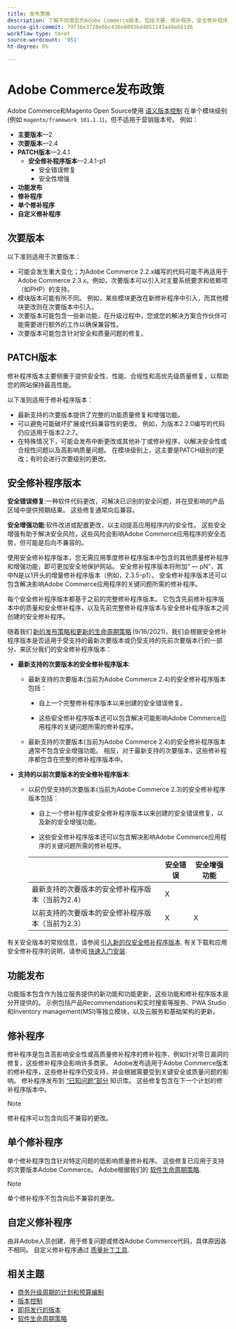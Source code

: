 ```yaml
---
title: 发布策略
description: 了解不同类型的Adobe Commerce版本，包括次要、修补程序、安全修补程序、功能、修补程序、单个修补程序和自定义修补程序。
source-git-commit: 79f36e3728e6bc436e8093bd4051143a48e681d6
workflow-type: tm+mt
source-wordcount: '951'
ht-degree: 0%

---
```



# Adobe Commerce发布政策

Adobe Commerce和Magento Open Source使用 [语义版本控制](https://semver.org/) 在单个模块级别(例如 `magento/framework 101.1.1`)，但不适用于营销版本号。 例如：

- **主要版本**—2
- **次要版本**—2.4
- **PATCH版本**—2.4.1
   - **安全修补程序版本**—2.4.1-p1
      - 安全错误修复
      - 安全性增强
- **功能发布**
- **修补程序**
- **单个修补程序**
- **自定义修补程序**

## 次要版本

以下准则适用于次要版本：

- 可能会发生重大变化；为Adobe Commerce 2.2.x编写的代码可能不再适用于Adobe Commerce 2.3.x。例如，次要版本可以引入对主要系统要求和依赖项（如PHP）的支持。
- 模块版本可能有所不同。 例如，某些模块更改在新修补程序中引入，而其他模块更改则在次要版本中引入。
- 次要版本可能包含一些新功能，在升级过程中，您或您的解决方案合作伙伴可能需要进行额外的工作以确保兼容性。
- 次要版本可能包含针对安全和质量问题的修复。

## PATCH版本

修补程序版本主要侧重于提供安全性、性能、合规性和高优先级质量修复，以帮助您的网站保持最高性能。

以下准则适用于修补程序版本：

- 最新支持的次要版本提供了完整的功能质量修复和增强功能。
- 可以避免可能破坏扩展或代码兼容性的更改。 例如，为版本2.2.0编写的代码仍应适用于版本2.2.7。
- 在特殊情况下，可能会发布中断更改或其他补丁或修补程序，以解决安全性或合规性问题以及高影响质量问题。 在模块级别上，这主要是PATCH级别的更改；有时会进行次要级别的更改。

## 安全修补程序版本

**安全错误修复**:一种软件代码更改，可解决已识别的安全问题，并在受影响的产品区域中提供预期结果。 这些修复通常向后兼容。

**安全增强功能**:软件改进或配置更改，以主动提高应用程序内的安全性。 这些安全增强有助于解决安全风险，这些风险会影响Adobe Commerce应用程序的安全态势，但可能是后向不兼容的。

使用安全修补程序版本，您无需应用季度修补程序版本中包含的其他质量修补程序和增强功能，即可更加安全地保护网站。 安全修补程序版本将附加“ — pN”，其中N是以1开头的增量修补程序版本（例如，2.3.5-p1）。 安全修补程序版本还可以包含解决影响Adobe Commerce应用程序的关键问题所需的修补程序。

每个安全修补程序版本都基于之前的完整修补程序版本。 它包含先前修补程序版本中的质量和安全修补程序，以及先前完整修补程序版本与安全修补程序版本之间创建的安全修补程序。

随着我们 [新的发布策略和更新的生命周期策略](https://business.adobe.com/blog/how-to/accelerating-innovation-through-simplified-release-strategy) (9/16/2021)，我们会根据安全修补程序版本是否适用于受支持的最新次要版本或仍受支持的先前次要版本行的一部分，来区分我们的安全修补程序版本：

- **最新支持的次要版本的安全修补程序版本**:

   - 最新支持的次要版本(当前为Adobe Commerce 2.4)的安全修补程序版本包括：

      - 自上一个完整修补程序版本以来创建的安全错误修复。

      - 这些安全修补程序版本还可以包含解决可能影响Adobe Commerce应用程序的关键问题所需的修补程序。
   - 最新支持的次要版本(当前为Adobe Commerce 2.4)的安全修补程序版本通常不包含安全增强功能。 相反，对于最新支持的次要版本，这些修补程序都包含在完整的修补程序版本中。


- **支持的以前次要版本的安全修补程序版本**:

   - 以前仍受支持的次要版本(当前为Adobe Commerce 2.3)的安全修补程序版本包括：

      - 自上一个修补程序或安全修补程序版本以来创建的安全错误修复，以及新的安全增强功能。

      - 这些安全修补程序版本还可以包含解决影响Adobe Commerce应用程序的关键问题所需的修补程序。

      |  | 安全错误 | 安全增强功能 |
      |--------------------------------------------------------------------------------|--------------|----------------------|
      | 最新支持的次要版本的安全修补程序版本（当前为2.4） | X |  |
      | 以前支持的次要版本的安全修补程序版本（当前为2.3） | X | X |


有关安全版本的常规信息，请参阅 [引入新的仅安全修补程序版本](https://community.magento.com:443/t5/Magento-DevBlog/Introducing-the-New-Security-Patch-Release/ba-p/141287). 有关下载和应用安全修补程序的说明，请参阅 [快速入门安装](../installation/composer.md).

## 功能发布

功能版本包含作为独立服务提供的新功能和功能更新，这些功能和修补程序版本是分开提供的。 示例包括产品Recommendations和实时搜索等服务、PWA Studio和Inventory management(MSI)等独立模块，以及云服务和基础架构的更新。

## 修补程序

修补程序是包含高影响安全性或高质量修补程序的修补程序，例如针对零日漏洞的修复，这些修补程序会影响许多商家。 Adobe发布适用于Adobe Commerce版本的修补程序，这些修补程序仍受支持，并会根据需要受到关键安全或质量问题的影响。 修补程序发布到 [“已知问题”部分](https://support.magento.com/hc/en-us/sections/360003869892-Known-issues-patches-attached-) 知识库。 这些修复包含在下一个计划的修补程序版本中。

>[!NOTE]
>
>修补程序可以包含向后不兼容的更改。

## 单个修补程序

单个修补程序包含针对特定问题的低影响质量修补程序。 这些修复已应用于支持的次要版本Adobe Commerce。 Adobe根据我们的 [软件生命周期策略](https://www.adobe.com/content/dam/cc/en/legal/terms/enterprise/pdfs/Adobe-Commerce-Software-Lifecycle-Policy.pdf).

>[!NOTE]
>
>单个修补程序不包含向后不兼容的更改。

## 自定义修补程序

由非Adobe人员创建，用于修复问题或修改Adobe Commerce代码，具体原因各不相同。 自定义修补程序通过 [质量补丁工具](https://experienceleague.adobe.com/docs/commerce-operations/tools/quality-patches-tool/usage.html).

## 相关主题

- [商务升级周期的计划和预算编制](https://magento.com/sites/default/files8/2019-08/Magento-Release-Cycle-Infosheet_Aug_2019.pdf)
- [版本控制](https://developer.adobe.com/commerce/php/development/versioning/)
- [即将发行的版本](schedule.md)
- [软件生命周期策略](https://www.adobe.com/content/dam/cc/en/legal/terms/enterprise/pdfs/Adobe-Commerce-Software-Lifecycle-Policy.pdf)
